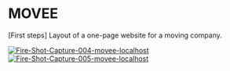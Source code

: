 # MOVEE

[First steps] Layout of a one-page website for a moving company.

<a href="https://ibb.co/HXdqTQR"><img src="https://i.ibb.co/HXdqTQR/Fire-Shot-Capture-004-movee-localhost.png" alt="Fire-Shot-Capture-004-movee-localhost" border="0"></a>
<a href="https://ibb.co/9T9vfLn"><img src="https://i.ibb.co/9T9vfLn/Fire-Shot-Capture-005-movee-localhost.png" alt="Fire-Shot-Capture-005-movee-localhost" border="0"></a>
